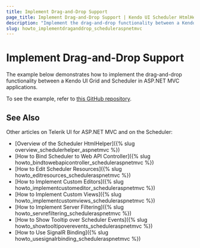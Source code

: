 ```yaml
---
title: Implement Drag-and-Drop Support
page_title: Implement Drag-and-Drop Support | Kendo UI Scheduler HtmlHelper
description: "Implement the drag-and-drop functionality between a Kendo UI Grid and Scheduler in ASP.NET MVC applications."
slug: howto_implementdraganddrop_scheduleraspnetmvc
---
```


# Implement Drag-and-Drop Support

The example below demonstrates how to implement the drag-and-drop functionality between a Kendo UI Grid and Scheduler in ASP.NET MVC applications.

To see the example, refer to [this GitHub repository](https://github.com/telerik/ui-for-aspnet-mvc-examples/tree/master/scheduler/scheduler-drag-and-drop).

## See Also

Other articles on Telerik UI for ASP.NET MVC and on the Scheduler:

* [Overview of the Scheduler HtmlHelper]({% slug overview_schedulerhelper_aspnetmvc %})
* [How to Bind Scheduler to Web API Controller]({% slug howto_bindtowebapicontroller_scheduleraspnetmvc %})
* [How to Edit Scheduler Resources]({% slug howto_editresources_scheduleraspnetmvc %})
* [How to Implement Custom Editors]({% slug howto_implementcustomeditor_scheduleraspnetmvc %})
* [How to Implement Custom Views]({% slug howto_implementcustomviews_scheduleraspnetmvc %})
* [How to Implement Server Filtering]({% slug howto_servrefiltering_scheduleraspnetmvc %})
* [How to Show Tooltip over Scheduler Events]({% slug howto_showtooltipoverevents_scheduleraspnetmvc %})
* [How to Use SignalR Binding]({% slug howto_usesignalrbinding_scheduleraspnetmvc %})
